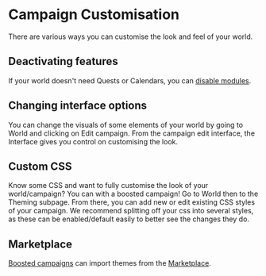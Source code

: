 # Campaign Customisation

There are various ways you can customise the look and feel of your world.

## Deactivating features

If your world doesn't need Quests or Calendars, you can [disable modules](/advanced/disabling-modules).

## Changing interface options

You can change the visuals of some elements of your world by going to World and clicking on Edit campaign. From the campaign edit interface, the Interface gives you control on customising the look.

## Custom CSS

Know some CSS and want to fully customise the look of your world/campaign? You can with a boosted campaign! Go to World then to the Theming subpage. From there, you can add new or edit existing CSS styles of your campaign. We recommend splitting off your css into several styles, as these can be enabled/default easily to better see the changes they do.

## Marketplace

[Boosted campaigns](https://kanka.io/en-US/boosters) can import themes from the [Marketplace](https://marketplace.kanka.io).
